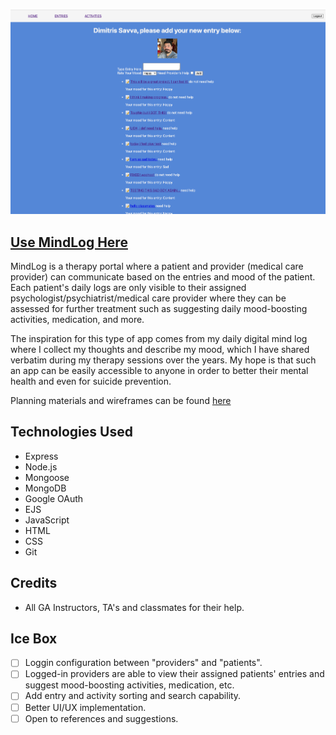 ![Therapy-app screenshot](./public/assets/images/therapy-app-screenshot.png)

## [Use MindLog Here](https://therapy-app.fly.dev/)
MindLog is a therapy portal where a patient and provider (medical care provider) can communicate based on the entries and mood of the patient. Each patient's daily logs are only visible to their assigned psychologist/psychiatrist/medical care provider where they can be assessed for further treatment such as suggesting daily mood-boosting activities, medication, and more. 

The inspiration for this type of app comes from my daily digital mind log where I collect my thoughts and describe my mood, which I have shared verbatim during my therapy sessions over the years. My hope is that such an app can be easily accessible to anyone in order to better their mental health and even for suicide prevention. 

Planning materials and wireframes can be found [here](https://trello.com/b/CT0zC3vH/medical-chart-therapy-log)
## Technologies Used
* Express
* Node.js
* Mongoose
* MongoDB
* Google OAuth
* EJS
* JavaScript
* HTML
* CSS
* Git

## Credits
* All GA Instructors, TA's and classmates for their help.

## Ice Box
- [ ]  Loggin configuration between "providers" and "patients".
- [ ] Logged-in providers are able to view their assigned patients' entries and suggest mood-boosting activities, medication, etc.
- [ ] Add entry and activity sorting and search capability. 
- [ ] Better UI/UX implementation. 
- [ ] Open to references and suggestions.